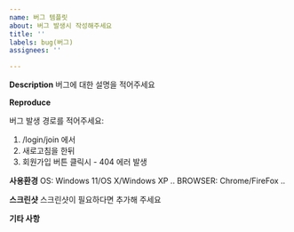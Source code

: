 ```yaml
---
name: 버그 템플릿
about: 버그 발생시 작성해주세요
title: ''
labels: bug(버그)
assignees: ''

---
```


**Description**
버그에 대한 설명을 적어주세요


**Reproduce**

버그 발생 경로를 적어주세요:
1.  /login/join 에서
2. 새로고침을 한뒤
3. 회원가입 버튼 클릭시 - 404 에러 발생

**사용환경**
OS: Windows 11/OS X/Windows XP ..
BROWSER: Chrome/FireFox ..


**스크린샷**
스크린샷이 필요하다면 추가해 주세요


**기타 사항**
